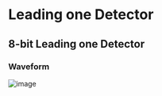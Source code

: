 # Leading one Detector
## 8-bit Leading one Detector
### Waveform
![image](https://github.com/user-attachments/assets/c6cda7d3-42d1-4845-90fc-c5db9fc66daa)

